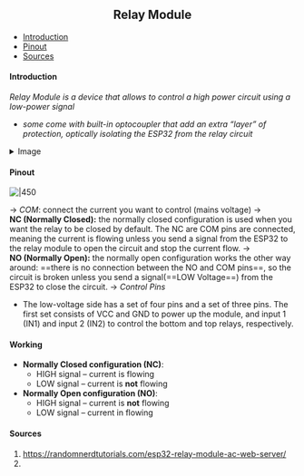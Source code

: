 
<h2 align="center" id="relaymodule">Relay Module</h2>

- [Introduction](#introduction)
- [Pinout](#pinout)
- [Sources](#sources)
#### Introduction
*Relay Module is a device that allows to control a high power circuit using a low-power signal*
-  *some come with built-in optocoupler that add an extra “layer” of protection, optically isolating the ESP32 from the relay circuit*


<details><summary>Image</summary>
<img src="https://i0.wp.com/randomnerdtutorials.com/wp-content/uploads/2019/12/Relay-1-2-4-8-ch-channel-modules.jpg?w=750&quality=100&strip=all&ssl=1">
</details>

#### Pinout
![|450](https://i0.wp.com/randomnerdtutorials.com/wp-content/uploads/2019/11/Relay-pinout.png?w=850&quality=100&strip=all&ssl=1)


-> *COM*: connect the current you want to control (mains voltage)
-> **NC (Normally Closed):** the normally closed configuration is used when you want the relay to be closed by default. The NC are COM pins are connected, meaning the current is flowing unless you send a signal from the ESP32 to the relay module to open the circuit and stop the current flow.
-> **NO (Normally Open):** the normally open configuration works the other way around: ==there is no connection between the NO and COM pins==, so the circuit is broken unless you send a signal(==LOW Voltage==) from the ESP32 to close the circuit.
-> *Control Pins*
- The low-voltage side has a set of four pins and a set of three pins. The first set consists of VCC and GND to power up the module, and input 1 (IN1) and input 2 (IN2) to control the bottom and top relays, respectively.

#### Working

- **Normally Closed configuration (NC)**:
    - HIGH signal – current is flowing
    - LOW signal – current is **not** flowing
- **Normally Open configuration (NO)**:
    - HIGH signal – current is **not** flowing
    - LOW signal – current in flowing
#### Sources 
1. https://randomnerdtutorials.com/esp32-relay-module-ac-web-server/
2. 

